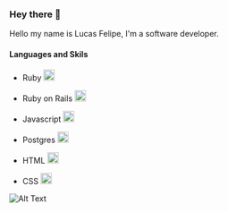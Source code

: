 ### Hey there 👋

Hello my name is Lucas Felipe, I'm a software developer.

#### Languages and Skils
  * Ruby <code><img height="20" src="https://cdn.jsdelivr.net/gh/devicons/devicon/icons/ruby/ruby-plain-wordmark.svg"></code>
  
  * Ruby on Rails <code><img height="20" src="https://cdn.jsdelivr.net/gh/devicons/devicon/icons/ruby/ruby-plain-wordmark.svg"></code>
  
  * Javascript <code><img height="20" src="https://cdn.jsdelivr.net/gh/devicons/devicon/icons/javascript/javascript-plain.svg"></code>
  
  * Postgres <code><img height="20" src="https://cdn.jsdelivr.net/gh/devicons/devicon/icons/postgresql/postgresql-plain.svg"></code>
  
  * HTML <code><img height="20" src="https://cdn.jsdelivr.net/gh/devicons/devicon/icons/html5/html5-plain.svg"></code>
  
  * CSS <code><img height="20" src="https://cdn.jsdelivr.net/gh/devicons/devicon/icons/css3/css3-original.svg"></code>


![Alt Text](https://media.giphy.com/media/citBl9yPwnUOs/giphy.gif)

<!--
**lpaivareis/lpaivareis** is a ✨ _special_ ✨ repository because its `README.md` (this file) appears on your GitHub profile.

Here are some ideas to get you started:

- 🔭 I’m currently working on ...
- 🌱 I’m currently learning ...
- 👯 I’m looking to collaborate on ...
- 🤔 I’m looking for help with ...
- 💬 Ask me about ...
- 📫 How to reach me: ...
- 😄 Pronouns: ...
- ⚡ Fun fact: ...
-->
